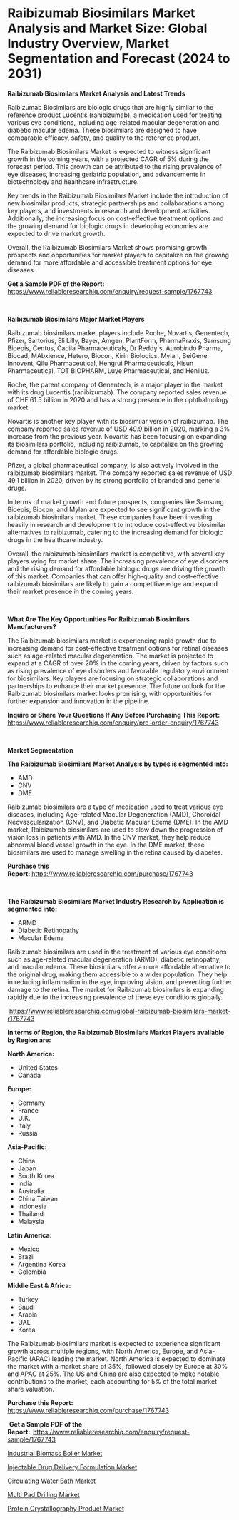 <p><h1>Raibizumab Biosimilars Market Analysis and Market Size: Global Industry Overview, Market Segmentation and Forecast (2024 to 2031)</h1></p><p><strong>Raibizumab Biosimilars Market Analysis and Latest Trends</strong></p>
<p><p>Raibizumab Biosimilars are biologic drugs that are highly similar to the reference product Lucentis (ranibizumab), a medication used for treating various eye conditions, including age-related macular degeneration and diabetic macular edema. These biosimilars are designed to have comparable efficacy, safety, and quality to the reference product.</p><p>The Raibizumab Biosimilars Market is expected to witness significant growth in the coming years, with a projected CAGR of 5% during the forecast period. This growth can be attributed to the rising prevalence of eye diseases, increasing geriatric population, and advancements in biotechnology and healthcare infrastructure.</p><p>Key trends in the Raibizumab Biosimilars Market include the introduction of new biosimilar products, strategic partnerships and collaborations among key players, and investments in research and development activities. Additionally, the increasing focus on cost-effective treatment options and the growing demand for biologic drugs in developing economies are expected to drive market growth.</p><p>Overall, the Raibizumab Biosimilars Market shows promising growth prospects and opportunities for market players to capitalize on the growing demand for more affordable and accessible treatment options for eye diseases.</p></p>
<p><strong>Get a Sample PDF of the Report:&nbsp;</strong> <a href="https://www.reliableresearchiq.com/enquiry/request-sample/1767743">https://www.reliableresearchiq.com/enquiry/request-sample/1767743</a></p>
<p>&nbsp;</p>
<p><strong>Raibizumab Biosimilars Major Market Players</strong></p>
<p><p>Raibizumab biosimilars market players include Roche, Novartis, Genentech, Pfizer, Sartorius, Eli Lilly, Bayer, Amgen, PlantForm, PharmaPraxis, Samsung Bioepis, Centus, Cadila Pharmaceuticals, Dr Reddy's, Aurobindo Pharma, Biocad, MAbxience, Hetero, Biocon, Kirin Biologics, Mylan, BeiGene, Innovent, Qilu Pharmaceutical, Hengrui Pharmaceuticals, Hisun Pharmaceutical, TOT BIOPHARM, Luye Pharmaceutical, and Henlius.</p><p>Roche, the parent company of Genentech, is a major player in the market with its drug Lucentis (ranibizumab). The company reported sales revenue of CHF 61.5 billion in 2020 and has a strong presence in the ophthalmology market.</p><p>Novartis is another key player with its biosimilar version of raibizumab. The company reported sales revenue of USD 49.9 billion in 2020, marking a 3% increase from the previous year. Novartis has been focusing on expanding its biosimilars portfolio, including raibizumab, to capitalize on the growing demand for affordable biologic drugs.</p><p>Pfizer, a global pharmaceutical company, is also actively involved in the raibizumab biosimilars market. The company reported sales revenue of USD 49.1 billion in 2020, driven by its strong portfolio of branded and generic drugs.</p><p>In terms of market growth and future prospects, companies like Samsung Bioepis, Biocon, and Mylan are expected to see significant growth in the raibizumab biosimilars market. These companies have been investing heavily in research and development to introduce cost-effective biosimilar alternatives to raibizumab, catering to the increasing demand for biologic drugs in the healthcare industry.</p><p>Overall, the raibizumab biosimilars market is competitive, with several key players vying for market share. The increasing prevalence of eye disorders and the rising demand for affordable biologic drugs are driving the growth of this market. Companies that can offer high-quality and cost-effective raibizumab biosimilars are likely to gain a competitive edge and expand their market presence in the coming years.</p></p>
<p>&nbsp;</p>
<p><strong>What Are The Key Opportunities For Raibizumab Biosimilars Manufacturers?</strong></p>
<p><p>The Raibizumab biosimilars market is experiencing rapid growth due to increasing demand for cost-effective treatment options for retinal diseases such as age-related macular degeneration. The market is projected to expand at a CAGR of over 20% in the coming years, driven by factors such as rising prevalence of eye disorders and favorable regulatory environment for biosimilars. Key players are focusing on strategic collaborations and partnerships to enhance their market presence. The future outlook for the Raibizumab biosimilars market looks promising, with opportunities for further expansion and innovation in the pipeline.</p></p>
<p><strong>Inquire or Share Your Questions If Any Before Purchasing This Report:</strong> <a href="https://www.reliableresearchiq.com/enquiry/pre-order-enquiry/1767743">https://www.reliableresearchiq.com/enquiry/pre-order-enquiry/1767743</a></p>
<p>&nbsp;</p>
<p><strong>Market Segmentation</strong></p>
<p><strong>The Raibizumab Biosimilars Market Analysis by types is segmented into:</strong></p>
<p><ul><li>AMD</li><li>CNV</li><li>DME</li></ul></p>
<p><p>Raibizumab biosimilars are a type of medication used to treat various eye diseases, including Age-related Macular Degeneration (AMD), Choroidal Neovascularization (CNV), and Diabetic Macular Edema (DME). In the AMD market, Raibizumab biosimilars are used to slow down the progression of vision loss in patients with AMD. In the CNV market, they help reduce abnormal blood vessel growth in the eye. In the DME market, these biosimilars are used to manage swelling in the retina caused by diabetes.</p></p>
<p><strong>Purchase this Report:&nbsp;</strong><a href="https://www.reliableresearchiq.com/purchase/1767743">https://www.reliableresearchiq.com/purchase/1767743</a></p>
<p>&nbsp;</p>
<p><strong>The Raibizumab Biosimilars Market Industry Research by Application is segmented into:</strong></p>
<p><ul><li>ARMD</li><li>Diabetic Retinopathy</li><li>Macular Edema</li></ul></p>
<p><p>Raibizumab biosimilars are used in the treatment of various eye conditions such as age-related macular degeneration (ARMD), diabetic retinopathy, and macular edema. These biosimilars offer a more affordable alternative to the original drug, making them accessible to a wider population. They help in reducing inflammation in the eye, improving vision, and preventing further damage to the retina. The market for Raibizumab biosimilars is expanding rapidly due to the increasing prevalence of these eye conditions globally.</p></p>
<p><a href="https://www.reliableresearchiq.com/global-raibizumab-biosimilars-market-r1767743">&nbsp;https://www.reliableresearchiq.com/global-raibizumab-biosimilars-market-r1767743</a></p>
<p><strong>In terms of Region, the Raibizumab Biosimilars Market Players available by Region are:</strong></p>
<p>
    <p> <strong> North America: </strong>
        <ul>
            <li>United States</li>
            <li>Canada</li>
        </ul>
        </p> 
    <p> <strong> Europe: </strong>
        <ul>
            <li>Germany</li>
            <li>France</li>
            <li>U.K.</li>
            <li>Italy</li>
            <li>Russia</li>
        </ul>
        </p> 
    <p> <strong> Asia-Pacific: </strong>
        <ul>
            <li>China</li>
            <li>Japan</li>
            <li>South Korea</li>
            <li>India</li>
            <li>Australia</li>
            <li>China Taiwan</li>
            <li>Indonesia</li>
            <li>Thailand</li>
            <li>Malaysia</li>
        </ul>
        </p> 
    <p> <strong> Latin America: </strong>
        <ul>
            <li>Mexico</li>
            <li>Brazil</li>
            <li>Argentina Korea</li>
            <li>Colombia</li>
        </ul>
        </p> 
    <p> <strong> Middle East & Africa: </strong>
        <ul>
            <li>Turkey</li>
            <li>Saudi</li>
            <li>Arabia</li>
            <li>UAE</li>
            <li>Korea</li>
        </ul>
    </p>
    </p>
<p><p>The Raibizumab biosimilars market is expected to experience significant growth across multiple regions, with North America, Europe, and Asia-Pacific (APAC) leading the market. North America is expected to dominate the market with a market share of 35%, followed closely by Europe at 30% and APAC at 25%. The US and China are also expected to make notable contributions to the market, each accounting for 5% of the total market share valuation.</p></p>
<p><strong>Purchase this Report: </strong><a href="https://www.reliableresearchiq.com/purchase/1767743">https://www.reliableresearchiq.com/purchase/1767743</a></p>
<p>&nbsp;<strong>Get a Sample PDF of the Report:&nbsp;&nbsp;</strong><a href="https://www.reliableresearchiq.com/enquiry/request-sample/1767743">https://www.reliableresearchiq.com/enquiry/request-sample/1767743</a></p>
<p><strong></strong></p>
<p><p><a href="https://medium.com/@jackiegrady1910/global-industrial-biomass-boiler-industry-research-report-competitive-landscape-market-size-318683d1beef">Industrial Biomass Boiler Market</a></p><p><a href="https://github.com/lnamivez37/Market-Research-Report-List-1/blob/main/injectable-drug-delivery-formulation-market.md">Injectable Drug Delivery Formulation Market</a></p><p><a href="https://medium.com/@ruhinayunsa/circulating-water-bath-market-share-and-new-trends-analysis-by-its-type-application-end-use-and-9b98834004ef">Circulating Water Bath Market</a></p><p><a href="https://medium.com/@brennakessler/multi-pad-drilling-market-size-is-growing-at-cagr-of-7-8-d2bc06592fa9">Multi Pad Drilling Market</a></p><p><a href="https://github.com/lylyparadise/Market-Research-Report-List-4/blob/main/protein-crystallography-product-market.md">Protein Crystallography Product Market</a></p></p>